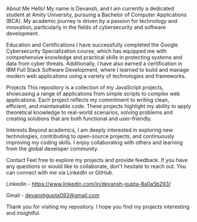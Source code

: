 About Me
Hello! My name is Devansh, and I am currently a dedicated student at Amity University, pursuing a Bachelor of Computer Applications (BCA). My academic journey is driven by a passion for technology and innovation, particularly in the fields of cybersecurity and software development.


Education and Certifications
I have successfully completed the Google Cybersecurity Specialization course, which has equipped me with comprehensive knowledge and practical skills in protecting systems and data from cyber threats. Additionally, I have also earned a certification in IBM Full Stack Software Development, where I learned to build and manage modern web applications using a variety of technologies and frameworks.


Projects
This repository is a collection of my JavaScript projects, showcasing a range of applications from simple scripts to complex web applications. Each project reflects my commitment to writing clean, efficient, and maintainable code. These projects highlight my ability to apply theoretical knowledge to real-world scenarios, solving problems and creating solutions that are both functional and user-friendly.


Interests
Beyond academics, I am deeply interested in exploring new technologies, contributing to open-source projects, and continuously improving my coding skills. I enjoy collaborating with others and learning from the global developer community.


Contact
Feel free to explore my projects and provide feedback. If you have any questions or would like to collaborate, don't hesitate to reach out. You can connect with me via LinkedIn or GitHub.

Linkedin - https://www.linkedin.com/in/devansh-gupta-8a0a5b293/

Gmail - devanshgupta092@gmail.com


Thank you for visiting my repository. I hope you find my projects interesting and insightful.
